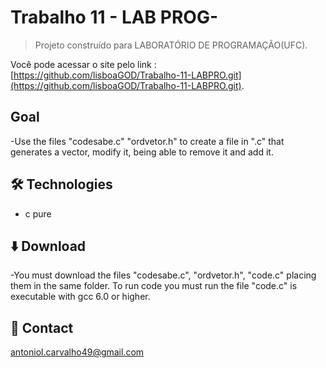 # Trabalho 11 - LAB PROG-

> Projeto construído para LABORATÓRIO DE PROGRAMAÇÃO(UFC).

Você pode acessar o site pelo link : [https://github.com/lisboaGOD/Trabalho-11-LABPRO.git](https://github.com/lisboaGOD/Trabalho-11-LABPRO.git).


## Goal
 -Use the files "codesabe.c" "ordvetor.h" to create a file in ".c" that generates a vector, modify it, being able to remove it and add it.


## 🛠 Technologies

- c pure

## ⬇️ Download
-You must download the files "codesabe.c", "ordvetor.h", "code.c" placing them in the same folder. To run code you must run the file "code.c" is executable with gcc 6.0    or higher.

## 💛 Contact

antoniol.carvalho49@gmail.com
